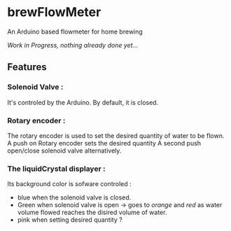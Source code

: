 # brewFlowMeter
An Arduino based flowmeter for home brewing
 
 *_Work in Progress, nothing already done yet..._*
 
## Features
### Solenoid Valve : 
It's controled by the Arduino. By default, it is closed.

### Rotary encoder :
  The rotary encoder is used to set the desired quantity of water to be flown.
  A push on Rotary encoder sets the desired quantity
  A second push open/close solenoid valve alternatively.
  
### The liquidCrystal displayer :
Its background color is sofware controled :
  - blue when the solenoid valve is closed.
  - Green when solenoid valve is open
    -> goes to *orange* and *red* as water volume flowed reaches the disired volume of water.
  - pink when setting desired quantity ?
